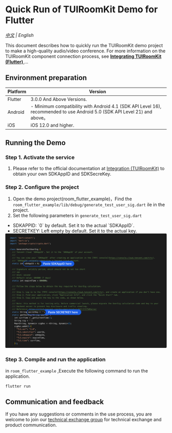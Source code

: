 # Quick Run of TUIRoomKit Demo for Flutter

_[中文](README.zh-CN.md) | English_

This document describes how to quickly run the TUIRoomKit demo project to make a high-quality audio/video conference. For more information on the TUIRoomKit component connection process, see [**Integrating TUIRoomKit (Flutter)** ](https://cloud.tencent.com/document/product/1690/94555)...

## Environment preparation

| Platform | Version                 |
| -------- | ----------------------- |
| Flutter  |3.0.0 And Above Versions.|
| Android  |- Minimum compatibility with Android 4.1 (SDK API Level 16), recommended to use Android 5.0 (SDK API Level 21) and above。                              |
|    iOS   |iOS 12.0 and higher.     |

## Running the Demo

[](id:ui.step1)
### Step 1. Activate the service
1. Please refer to the official documentation at [Integration (TUIRoomKit)](https://trtc.io/document/57508) to obtain your own SDKAppID and SDKSecreKey.

[](id:ui.step2)
### Step 2. Configure the project

1. Open the demo project(room_flutter_example)，Find the `room_flutter_example/lib/debug/generate_test_user_sig.dart` ile in the project.
2. Set the following parameters in `generate_test_user_sig.dart`
<ul style="margin:0"><li/>SDKAPPID: `0` by default. Set it to the actual `SDKAppID`.
<li/>SECRETKEY: Left empty by default. Set it to the actual key.</ul

![](../../Preview/test-user-sig-flutter.png)

[](id:ui.step3)
### Step 3. Compile and run the application

in `room_flutter_example` ,Execute the following command to run the application.
```
flutter run
```

## Communication and feedback

If you have any suggestions or comments in the use process, you are welcome to join our [technical exchange group](https://zhiliao.qq.com/s/cWSPGIIM62CC/cFUPGIIM62CF) for technical exchange and product communication.
